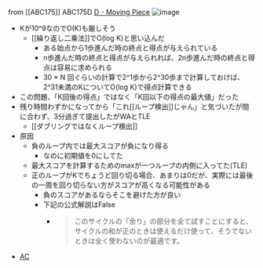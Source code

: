 
from [[ABC175]]
ABC175D
[D - Moving Piece](https://atcoder.jp/contests/abc175/tasks/abc175_d)
![image](https://gyazo.com/d6e26e7f39e5bc1e3744dfaed3a30560/thumb/1000)
- Kが10^9なのでO(K)も厳しそう
    - [[繰り返し二乗法]]でO(log K)と思い込んだ
        - ある始点から1歩進んだ時の終点と得点が与えられている
        - n歩進んだ時の終点と得点が与えられれば、2n歩進んだ時の終点と得点は容易に求められる
        - 30 * N 回ぐらいの計算で2^1歩から2^30歩まで計算しておけば、2^31未満のKについてO(log K)で得点計算できる
- この問題、「K回後の得点」ではなく「K回以下の得点の最大値」だった
- 残り時間わずかになってから「これ[[ループ検出]]じゃん」と気づいたが間に合わず、3分過ぎて提出したがWAとTLE
    - [[ダブリングではなくループ検出]]
- 原因
    - 負のループ内では最大スコアが負になり得る
        - なのに初期値を0にしてた
    - 最大スコアを計算するためのmaxが一つループの内側に入ってた(TLE)
    - 正のループがKでちょうど回り切る場合、あまりは0だが、実際には最後の一周を回り切らない方がスコアが高くなる可能性がある
        - 負のスコアがあるならそこを避けた方が良い
        - 下記の公式解説はFalse
            - > このサイクルの「余り」の部分を全て試すことにすると、サイクルの和が正のときは使えるだけ使って、そうでないときは全く使わないのが最適です。
- [AC](https://atcoder.jp/contests/abc175/submissions/16163877)
